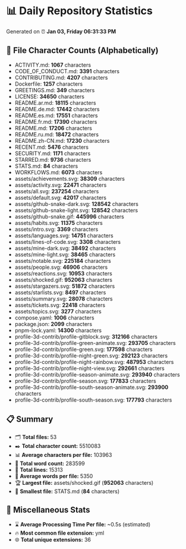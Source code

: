 # 📊 Daily Repository Statistics
Generated on ⏰ **Jan 03, Friday 06:31:33 PM**

## 📂 File Character Counts (Alphabetically)
- ACTIVITY.md: **1067** characters
- CODE_OF_CONDUCT.md: **3391** characters
- CONTRIBUTING.md: **4207** characters
- Dockerfile: **1257** characters
- GREETINGS.md: **349** characters
- LICENSE: **34650** characters
- README.ar.md: **18115** characters
- README.de.md: **17442** characters
- README.es.md: **17551** characters
- README.fr.md: **17390** characters
- README.md: **17206** characters
- README.ru.md: **18472** characters
- README.zh-CN.md: **17230** characters
- RECENT.md: **5476** characters
- SECURITY.md: **1171** characters
- STARRED.md: **9736** characters
- STATS.md: **84** characters
- WORKFLOWS.md: **6073** characters
- assets/achievements.svg: **38309** characters
- assets/activity.svg: **22471** characters
- assets/all.svg: **237254** characters
- assets/default.svg: **42017** characters
- assets/github-snake-dark.svg: **128542** characters
- assets/github-snake-light.svg: **128542** characters
- assets/github-snake.gif: **445996** characters
- assets/habits.svg: **11375** characters
- assets/intro.svg: **3369** characters
- assets/languages.svg: **14751** characters
- assets/lines-of-code.svg: **3308** characters
- assets/mine-dark.svg: **38492** characters
- assets/mine-light.svg: **38465** characters
- assets/notable.svg: **225184** characters
- assets/people.svg: **46906** characters
- assets/reactions.svg: **10953** characters
- assets/shocked.gif: **952063** characters
- assets/stargazers.svg: **51872** characters
- assets/starlists.svg: **8497** characters
- assets/summary.svg: **28078** characters
- assets/tickets.svg: **22418** characters
- assets/topics.svg: **3277** characters
- compose.yaml: **1006** characters
- package.json: **2099** characters
- pnpm-lock.yaml: **14300** characters
- profile-3d-contrib/profile-gitblock.svg: **312166** characters
- profile-3d-contrib/profile-green-animate.svg: **293705** characters
- profile-3d-contrib/profile-green.svg: **177598** characters
- profile-3d-contrib/profile-night-green.svg: **292123** characters
- profile-3d-contrib/profile-night-rainbow.svg: **487953** characters
- profile-3d-contrib/profile-night-view.svg: **292661** characters
- profile-3d-contrib/profile-season-animate.svg: **293940** characters
- profile-3d-contrib/profile-season.svg: **177833** characters
- profile-3d-contrib/profile-south-season-animate.svg: **293900** characters
- profile-3d-contrib/profile-south-season.svg: **177793** characters

## 📋 Summary
- 🗂️ **Total files:** 53
- ✒️ **Total character count:** 5510083
- 📊 **Average characters per file:** 103963
- 📝 **Total word count:** 283599
- 🧾 **Total lines:** 15313
- 📐 **Average words per file:** 5350
- 🏆 **Largest file:** assets/shocked.gif (**952063** characters)
- 🥉 **Smallest file:** STATS.md (**84** characters)

## 🌟 Miscellaneous Stats
- ⌛ **Average Processing Time Per file:** ~0.5s (estimated)
- 🔥 **Most common file extension:** yml
- 🌐 **Total unique extensions:** 36
